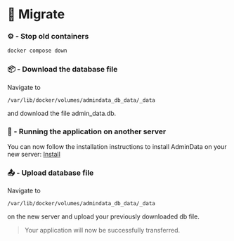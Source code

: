 # 🚀 Migrate


### ⚙️ - Stop old containers
```sh
docker compose down
```

### 📦 - Download the database file
Navigate to 
```
/var/lib/docker/volumes/admindata_db_data/_data
```
and download the file admin_data.db.


### 🐳 - Running the application on another server
You can now follow the installation instructions to install AdminData on your new server: [Install](/install)

### 📤 - Upload database file
Navigate to
```
/var/lib/docker/volumes/admindata_db_data/_data
```
on the new server and upload your previously downloaded db file.

> Your application will now be successfully transferred.